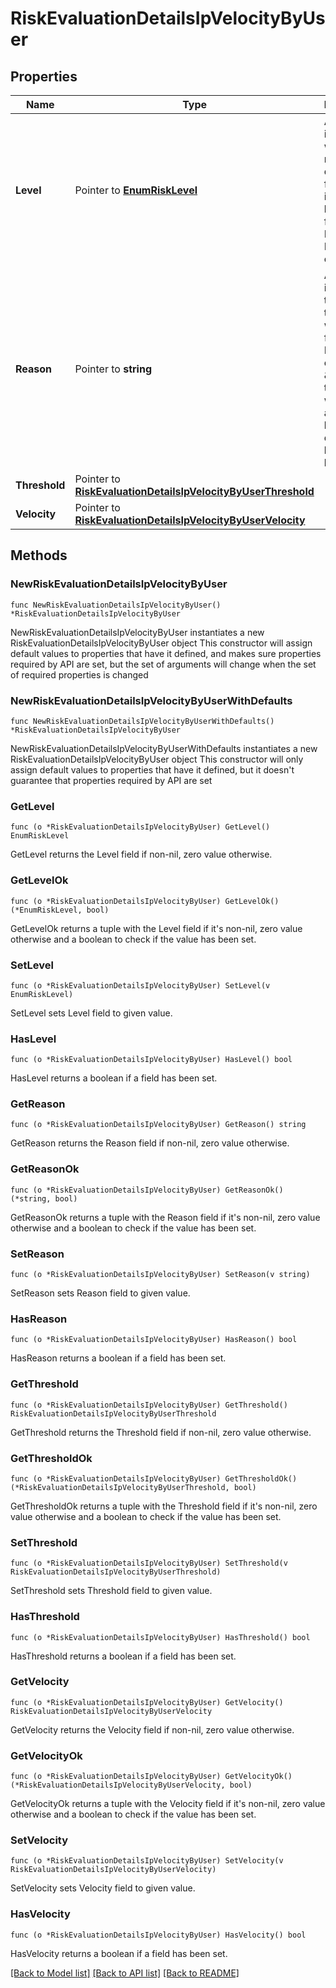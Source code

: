 # RiskEvaluationDetailsIpVelocityByUser

## Properties

Name | Type | Description | Notes
------------ | ------------- | ------------- | -------------
**Level** | Pointer to [**EnumRiskLevel**](EnumRiskLevel.md) | An enum indicating whether the number of distinct IPs for the user in the past hour is flagged as LOW, MEDIUM, or HIGH. | [optional] 
**Reason** | Pointer to **string** | A string indicating the reason the user was flagged. For example \&quot;More than 13 IPs were accessed by John during the last 1 hour.\&quot; | [optional] 
**Threshold** | Pointer to [**RiskEvaluationDetailsIpVelocityByUserThreshold**](RiskEvaluationDetailsIpVelocityByUserThreshold.md) |  | [optional] 
**Velocity** | Pointer to [**RiskEvaluationDetailsIpVelocityByUserVelocity**](RiskEvaluationDetailsIpVelocityByUserVelocity.md) |  | [optional] 

## Methods

### NewRiskEvaluationDetailsIpVelocityByUser

`func NewRiskEvaluationDetailsIpVelocityByUser() *RiskEvaluationDetailsIpVelocityByUser`

NewRiskEvaluationDetailsIpVelocityByUser instantiates a new RiskEvaluationDetailsIpVelocityByUser object
This constructor will assign default values to properties that have it defined,
and makes sure properties required by API are set, but the set of arguments
will change when the set of required properties is changed

### NewRiskEvaluationDetailsIpVelocityByUserWithDefaults

`func NewRiskEvaluationDetailsIpVelocityByUserWithDefaults() *RiskEvaluationDetailsIpVelocityByUser`

NewRiskEvaluationDetailsIpVelocityByUserWithDefaults instantiates a new RiskEvaluationDetailsIpVelocityByUser object
This constructor will only assign default values to properties that have it defined,
but it doesn't guarantee that properties required by API are set

### GetLevel

`func (o *RiskEvaluationDetailsIpVelocityByUser) GetLevel() EnumRiskLevel`

GetLevel returns the Level field if non-nil, zero value otherwise.

### GetLevelOk

`func (o *RiskEvaluationDetailsIpVelocityByUser) GetLevelOk() (*EnumRiskLevel, bool)`

GetLevelOk returns a tuple with the Level field if it's non-nil, zero value otherwise
and a boolean to check if the value has been set.

### SetLevel

`func (o *RiskEvaluationDetailsIpVelocityByUser) SetLevel(v EnumRiskLevel)`

SetLevel sets Level field to given value.

### HasLevel

`func (o *RiskEvaluationDetailsIpVelocityByUser) HasLevel() bool`

HasLevel returns a boolean if a field has been set.

### GetReason

`func (o *RiskEvaluationDetailsIpVelocityByUser) GetReason() string`

GetReason returns the Reason field if non-nil, zero value otherwise.

### GetReasonOk

`func (o *RiskEvaluationDetailsIpVelocityByUser) GetReasonOk() (*string, bool)`

GetReasonOk returns a tuple with the Reason field if it's non-nil, zero value otherwise
and a boolean to check if the value has been set.

### SetReason

`func (o *RiskEvaluationDetailsIpVelocityByUser) SetReason(v string)`

SetReason sets Reason field to given value.

### HasReason

`func (o *RiskEvaluationDetailsIpVelocityByUser) HasReason() bool`

HasReason returns a boolean if a field has been set.

### GetThreshold

`func (o *RiskEvaluationDetailsIpVelocityByUser) GetThreshold() RiskEvaluationDetailsIpVelocityByUserThreshold`

GetThreshold returns the Threshold field if non-nil, zero value otherwise.

### GetThresholdOk

`func (o *RiskEvaluationDetailsIpVelocityByUser) GetThresholdOk() (*RiskEvaluationDetailsIpVelocityByUserThreshold, bool)`

GetThresholdOk returns a tuple with the Threshold field if it's non-nil, zero value otherwise
and a boolean to check if the value has been set.

### SetThreshold

`func (o *RiskEvaluationDetailsIpVelocityByUser) SetThreshold(v RiskEvaluationDetailsIpVelocityByUserThreshold)`

SetThreshold sets Threshold field to given value.

### HasThreshold

`func (o *RiskEvaluationDetailsIpVelocityByUser) HasThreshold() bool`

HasThreshold returns a boolean if a field has been set.

### GetVelocity

`func (o *RiskEvaluationDetailsIpVelocityByUser) GetVelocity() RiskEvaluationDetailsIpVelocityByUserVelocity`

GetVelocity returns the Velocity field if non-nil, zero value otherwise.

### GetVelocityOk

`func (o *RiskEvaluationDetailsIpVelocityByUser) GetVelocityOk() (*RiskEvaluationDetailsIpVelocityByUserVelocity, bool)`

GetVelocityOk returns a tuple with the Velocity field if it's non-nil, zero value otherwise
and a boolean to check if the value has been set.

### SetVelocity

`func (o *RiskEvaluationDetailsIpVelocityByUser) SetVelocity(v RiskEvaluationDetailsIpVelocityByUserVelocity)`

SetVelocity sets Velocity field to given value.

### HasVelocity

`func (o *RiskEvaluationDetailsIpVelocityByUser) HasVelocity() bool`

HasVelocity returns a boolean if a field has been set.


[[Back to Model list]](../README.md#documentation-for-models) [[Back to API list]](../README.md#documentation-for-api-endpoints) [[Back to README]](../README.md)


